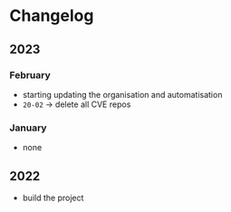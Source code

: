 # Changelog

## 2023 

### February
- starting updating the organisation and automatisation
- `20-02` -> delete all CVE repos

### January
- none

## 2022 
- build the project
